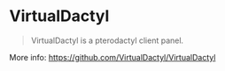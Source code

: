 # VirtualDactyl
> VirtualDactyl is a pterodactyl client panel.

More info: https://github.com/VirtualDactyl/VirtualDactyl
